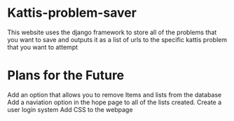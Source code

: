 # Kattis-problem-saver
This website uses the django framework to store all of the problems that you want to save and outputs it as a list of urls to the specific kattis problem that you want to attempt

# Plans for the Future
Add an option that allows you to remove Items and lists from the database
Add a naviation option in the hope page to all of the lists created. 
Create a user login system 
Add CSS to the webpage

